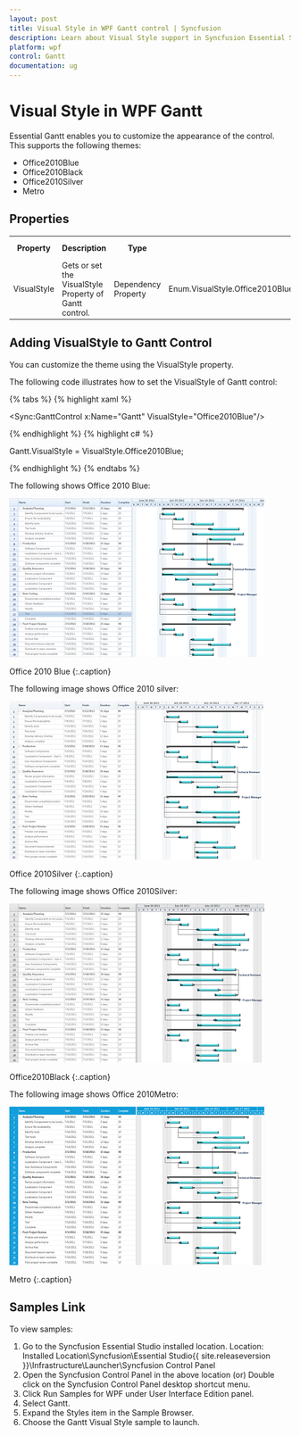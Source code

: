 ```yaml
---
layout: post
title: Visual Style in WPF Gantt control | Syncfusion
description: Learn about Visual Style support in Syncfusion Essential Studio WPF Gantt control, its elements and more details.
platform: wpf
control: Gantt
documentation: ug
---
```


# Visual Style in WPF Gantt

Essential Gantt enables you to customize the appearance of the control. This supports the following themes:

* Office2010Blue
* Office2010Black
* Office2010Silver
* Metro

## Properties

<table>
<tr>
<th>
Property</th><th>
Description</th><th>
Type</th><th>
Data Type</th><th>
Reference links</th></tr>
<tr>
<td>
VisualStyle</td><td>
Gets or set the VisualStyle Property of Gantt control.</td><td>
Dependency Property</td><td>
Enum.VisualStyle.Office2010BlueVisualStyle.Office2010BlackVisualStyle.Office2010SilverVisualStyle.Metro</td><td>
NA</td></tr>
</table>


## Adding VisualStyle to Gantt Control 

You can customize the theme using the VisualStyle property.

The following code illustrates how to set the VisualStyle of Gantt control:

{% tabs %}
{% highlight xaml %}

<Sync:GanttControl x:Name="Gantt" VisualStyle="Office2010Blue"/>

{% endhighlight %}
{% highlight c# %}


Gantt.VisualStyle = VisualStyle.Office2010Blue;


{% endhighlight  %}
{% endtabs %}

The following shows Office 2010 Blue:



![Visual-Style_img1](Visual-Style_images/Visual-Style_img1.png)



Office 2010 Blue
{:.caption}

The following image shows Office 2010 silver:



![Visual-Style_img2](Visual-Style_images/Visual-Style_img2.png)



Office 2010Silver
{:.caption}

The following image shows Office 2010Silver:



![Visual-Style_img3](Visual-Style_images/Visual-Style_img3.png)


Office2010Black
{:.caption}

The following image shows Office 2010Metro:



![Visual-Style_img4](Visual-Style_images/Visual-Style_img4.png)



Metro
{:.caption}

## Samples Link

To view samples: 

1. Go to the Syncfusion Essential Studio installed location. 
    Location: Installed Location\Syncfusion\Essential Studio\{{ site.releaseversion }}\Infrastructure\Launcher\Syncfusion Control Panel 
2. Open the Syncfusion Control Panel in the above location (or) Double click on the Syncfusion Control Panel desktop shortcut menu.
3. Click Run Samples for WPF under User Interface Edition panel.
4. Select Gantt.
5. Expand the Styles item in the Sample Browser.
6. Choose the Gantt Visual Style sample to launch. 



